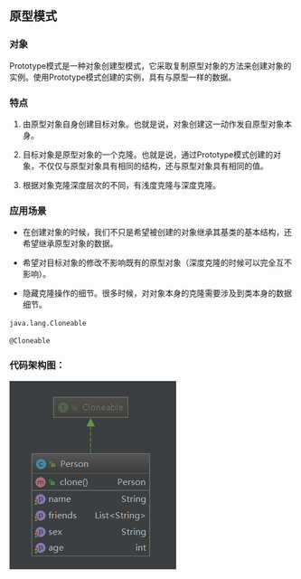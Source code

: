 


## 原型模式

### 对象

​    Prototype模式是一种对象创建型模式，它采取复制原型对象的方法来创建对象的实例。使用Prototype模式创建的实例，具有与原型一样的数据。



### 特点

1. 由原型对象自身创建目标对象。也就是说，对象创建这一动作发自原型对象本身。

2. 目标对象是原型对象的一个克隆。也就是说，通过Prototype模式创建的对象，不仅仅与原型对象具有相同的结构，还与原型对象具有相同的值。

3. 根据对象克隆深度层次的不同，有浅度克隆与深度克隆。



### 应用场景

- 在创建对象的时候，我们不只是希望被创建的对象继承其基类的基本结构，还希望继承原型对象的数据。
- 希望对目标对象的修改不影响既有的原型对象（深度克隆的时候可以完全互不影响）。

- 隐藏克隆操作的细节。很多时候，对对象本身的克隆需要涉及到类本身的数据细节。 





`java.lang.Cloneable`

`@Cloneable` 



### 代码架构图：



![1565807110597](assets/1565807110597.png)
